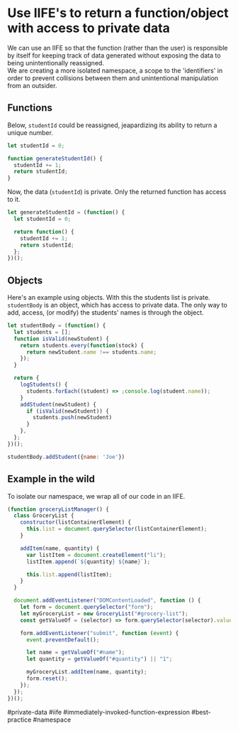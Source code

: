 # Use IIFE's to return a function/object with access to private data


We can use an IIFE so that the function (rather than the user) is responsible by itself 
for keeping track of data  generated without exposing the data to being unintentionally reassigned.  
We are creating a more isolated namespace, a scope to the 'identifiers' in order
to prevent collisions between them and unintentional  manipulation from an outsider.

## Functions
Below, `studentId` could be reassigned, jeapardizing its ability to return a unique number. 

```javascript
let studentId = 0;

function generateStudentId() {
  studentId += 1;
  return studentId;
}
```
Now, the data (`studentId`) is private.  Only the returned function has access to it.
```javascript
let generateStudentId = (function() {
  let studentId = 0;

  return function() {
    studentId += 1;
    return studentId;
  };
})();
```

## Objects
Here's an example using objects.  With this the students list is private.  `studentBody` is an object, which has access to private data.  The only way to add, access, (or modify) the students' names is through the object.
```javascript
let studentBody = (function() {
  let students = [];
  function isValid(newStudent) {
    return students.every(function(stock) {
      return newStudent.name !== students.name;
    });
  }

  return {
    logStudents() {
      students.forEach((student) => ;console.log(student.name));
    }
    addStudent(newStudent) {
      if (isValid(newStudent)) { 
        students.push(newStudent) 
      }
    },
  };
})();

studentBody.addStudent({name: 'Joe'})
```

## Example in the wild
To isolate our namespace, we wrap all of our code in an IIFE.
```javascript
(function groceryListManager() {
  class GroceryList {
    constructor(listContainerElement) {
      this.list = document.querySelector(listContainerElement);
    }

    addItem(name, quantity) {
      var listItem = document.createElement("li");
      listItem.append(`${quantity} ${name}`);

      this.list.append(listItem);
    }
  }

  document.addEventListener("DOMContentLoaded", function () {
    let form = document.querySelector("form");
    let myGroceryList = new GroceryList("#grocery-list");
    const getValueOf = (selector) => form.querySelector(selector).value;

    form.addEventListener("submit", function (event) {
      event.preventDefault();

      let name = getValueOf("#name");
      let quantity = getValueOf("#quantity") || "1";

      myGroceryList.addItem(name, quantity);
      form.reset();
    });
  });
})();
```
#private-data #iife #immediately-invoked-function-expression #best-practice
#namespace